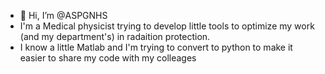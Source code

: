 - 👋 Hi, I’m @ASPGNHS
- I'm a Medical physicist trying to develop little tools to optimize my work (and my department's) in radaition protection.
- I know a little Matlab and I'm trying to convert to python to make it easier to share my code with my colleages
